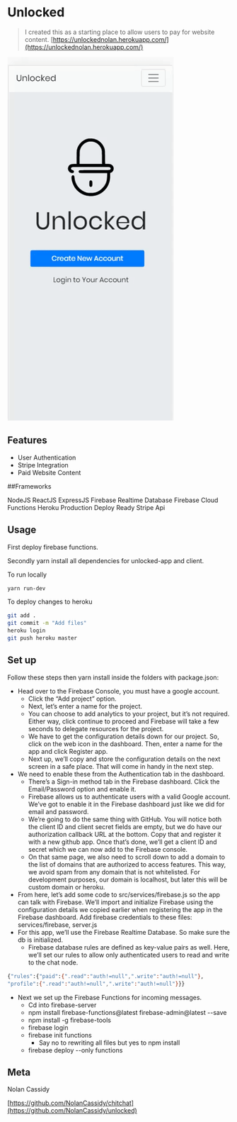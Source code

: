 # Unlocked
> I created this as a starting place to allow users to pay for website content.
[https://unlockednolan.herokuapp.com/](https://unlockednolan.herokuapp.com/)

![Unlocked Demo](flow.gif)

## Features

* User Authentication
* Stripe Integration
* Paid Website Content

##Frameworks

NodeJS
ReactJS
ExpressJS
Firebase Realtime Database
Firebase Cloud Functions
Heroku Production Deploy Ready
Stripe Api



## Usage

First deploy firebase functions.

Secondly yarn install all dependencies for unlocked-app and client.

To run locally

```sh
yarn run-dev
```

To deploy changes to heroku

```sh
git add .
git commit -m "Add files"
heroku login
git push heroku master
```
## Set up

Follow these steps then yarn install inside the folders with package.json:
* Head over to the Firebase Console, you must have a google account.
	* Click the “Add project” option.
	* Next, let’s enter a name for the project.
	* You can choose to add analytics to your project, but it’s not required. Either way, click continue to proceed and Firebase will take a few seconds to delegate resources for the project.
	* We have to get the configuration details down for our project. So, click on the web icon in the dashboard. Then, enter a name for the app and click Register app.
	* Next up, we’ll copy and store the configuration details on the next screen in a safe place. That will come in handy in the next step.
* We need to enable these from the Authentication tab in the dashboard.
	* There’s a Sign-in method tab in the Firebase dashboard. Click the Email/Password option and enable it.
	* Firebase allows us to authenticate users with a valid Google account. We’ve got to enable it in the Firebase dashboard just like we did for email and password.
	* We’re going to do the same thing with GitHub. You will notice both the client ID and client secret fields are empty, but we do have our authorization callback URL at the bottom. Copy that  and register it with a new github app. Once that’s done, we’ll get a client ID and secret which we can now add to the Firebase console.
	* On that same page, we also need to scroll down to add a domain to the list of domains that are authorized to access features. This way, we avoid spam from any domain that is not whitelisted. For development purposes, our domain is localhost, but later this will be custom domain or heroku.
* From here, let’s add some code to src/services/firebase.js so the app can talk with Firebase. We’ll import and initialize Firebase using the configuration details we copied earlier when registering the app in the Firebase dashboard. Add firebase credentials to these files: services/firebase, server.js
* For this app, we’ll use the Firebase Realtime Database. So make sure the db is initialized.
	* Firebase database rules are defined as key-value pairs as well. Here, we’ll set our rules to allow only authenticated users to read and write to the chat node.
```sh
{"rules":{"paid":{".read":"auth!=null",".write":"auth!=null"},
"profile":{".read":"auth!=null",".write":"auth!=null"}}}
```
* Next we set up the Firebase Functions for incoming messages.
	* Cd into firebase-server
	* npm install firebase-functions@latest firebase-admin@latest --save
	* npm install -g firebase-tools
	* firebase login
	* firebase init functions
		* Say no to rewriting all files but yes to npm install
	* firebase deploy --only functions

## Meta

Nolan Cassidy

[https://github.com/NolanCassidy/chitchat](https://github.com/NolanCassidy/unlocked)
